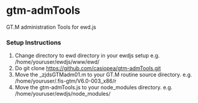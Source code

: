 # gtm-admTools
GT.M administration Tools for ewd.js

### Setup Instructions

1. Change directory to ewd directory in your ewdjs setup e.g. /home/youruser/ewdjs/www/ewd/
2. Do git clone https://github.com/casiopea/gtm-admTools.git
3. Move the _zjdsGTMadm01.m to your GT.M routine source directory. e.g. /home/youruser/.fis-gtm/V6.0-003_x86/r
4. Move the gtm-admTools.js to your node_modules directory. e.g. /home/youruser/ewdjs/node_modules/
